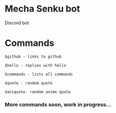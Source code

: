 # Mecha Senku bot
Discord bot 
# Commands
```
$github - links to github

$hello - replies with hello

$commands - lists all commands

$quote - random quote

$aniquote- random anime quote

```

### More commands soon, work in progress...

